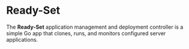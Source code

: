 # Ready-Set

The **Ready-Set** application management and deployment controller is a simple Go app that clones, runs, and monitors configured server applications.